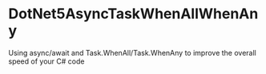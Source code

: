 # DotNet5AsyncTaskWhenAllWhenAny
Using async/await and Task.WhenAll/Task.WhenAny to improve the overall speed of your C# code
